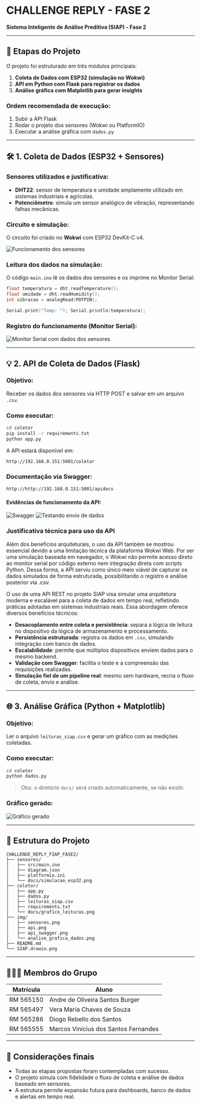 # CHALLENGE REPLY - FASE 2

**Sistema Inteligente de Análise Preditiva (SIAP) - Fase 2**

---

## 📅 Etapas do Projeto

O projeto foi estruturado em três módulos principais:

1. **Coleta de Dados com ESP32 (simulação no Wokwi)**
2. **API em Python com Flask para registrar os dados**
3. **Análise gráfica com Matplotlib para gerar insights**

### Ordem recomendada de execução:

1. Subir a API Flask
2. Rodar o projeto dos sensores (Wokwi ou PlatformIO)
3. Executar a análise gráfica com `dados.py`

---

## 🛠️ 1. Coleta de Dados (ESP32 + Sensores)

### Sensores utilizados e justificativa:

* **DHT22**: sensor de temperatura e umidade amplamente utilizado em sistemas industriais e agrícolas.
* **Potenciômetro**: simula um sensor analógico de vibração, representando falhas mecânicas.

### Circuito e simulação:

O circuito foi criado no **Wokwi** com ESP32 DevKit-C v4.

![Funcionamento dos sensores](img/sensores.png)

### Leitura dos dados na simulação:

O código `main.ino` lê os dados dos sensores e os imprime no Monitor Serial:

```cpp
float temperatura = dht.readTemperature();
float umidade = dht.readHumidity();
int vibracao = analogRead(POTPIN);

Serial.print("Temp: "); Serial.println(temperatura);
```

### Registro do funcionamento (Monitor Serial):

![Monitor Serial com dados dos sensores](img/sensores.png)

---

## 💡 2. API de Coleta de Dados (Flask)

### Objetivo:

Receber os dados dos sensores via HTTP POST e salvar em um arquivo `.csv`.

### Como executar:

```bash
cd coletor
pip install -r requirements.txt
python app.py
```

A API estará disponível em:

```
http://192.168.0.151:5001/coletar
```

### Documentação via Swagger:

```
http://http://192.168.0.151:5001/apidocs
```

#### Evidências de funcionamento da API:

![Swagger](img/api_swagger.png)
![Testando envio de dados](img/api.png)

### Justificativa técnica para uso da API

Além dos benefícios arquiteturais, o uso da API também se mostrou essencial devido a uma limitação técnica da plataforma Wokwi Web. Por ser uma simulação baseada em navegador, o Wokwi não permite acesso direto ao monitor serial por código externo nem integração direta com scripts Python. Dessa forma, a API serviu como único meio viável de capturar os dados simulados de forma estruturada, possibilitando o registro e análise posterior via .csv.

O uso de uma API REST no projeto SIAP visa simular uma arquitetura moderna e escalável para a coleta de dados em tempo real, refletindo práticas adotadas em sistemas industriais reais. Essa abordagem oferece diversos benefícios técnicos:

* **Desacoplamento entre coleta e persistência**: separa a lógica de leitura no dispositivo da lógica de armazenamento e processamento.
* **Persistência estruturada**: registra os dados em `.csv`, simulando integração com banco de dados.
* **Escalabilidade**: permite que múltiplos dispositivos enviem dados para o mesmo backend.
* **Validação com Swagger**: facilita o teste e a compreensão das requisições realizadas.
* **Simulação fiel de um pipeline real**: mesmo sem hardware, recria o fluxo de coleta, envio e análise.


---

## 🌐 3. Análise Gráfica (Python + Matplotlib)

### Objetivo:

Ler o arquivo `leituras_siap.csv` e gerar um gráfico com as medições coletadas.

### Como executar:

```bash
cd coletor
python dados.py
```

> Obs: o diretório `docs/` será criado automaticamente, se não existir.

### Gráfico gerado:

![Gráfico gerado](img/analise_grafica_dados.png)

---

## 📁 Estrutura do Projeto

```
CHALLENGE_REPLY_FIAP_FASE2/
├── sensores/
│   ├── src/main.ino
│   ├── diagram.json
│   ├── platformio.ini
│   └── docs/simulacao_esp32.png
├── coletor/
│   ├── app.py
│   ├── dados.py
│   ├── leituras_siap.csv
│   ├── requirements.txt
│   └── docs/grafico_leituras.png
├── img/
│   ├── sensores.png
│   ├── api.png
│   ├── api_swagger.png
│   └── analise_grafica_dados.png
├── README.md
└── SIAP.drawio.png
```

---

## 🧑‍🤝‍🧑 Membros do Grupo

| Matrícula                 | Aluno               						  |
|---------------------------|---------------------------------------------|
|        RM 565150          | Andre de Oliveira Santos Burger			  |
|        RM 565497          | Vera Maria Chaves de Souza				  | 
|        RM 565286          | Diogo Rebello dos Santos					  |
|        RM 565555          | Marcos Vinícius dos Santos Fernandes		  |

---

## 🚀 Considerações finais

* Todas as etapas propostas foram contempladas com sucesso.
* O projeto simula com fidelidade o fluxo de coleta e análise de dados baseado em sensores.
* A estrutura permite expansão futura para dashboards, banco de dados e alertas em tempo real.
